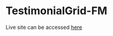 # TestimonialGrid-FM
Live site can be accessed [here](https://chugilc.github.io/TestimonialGrid-FM/)
